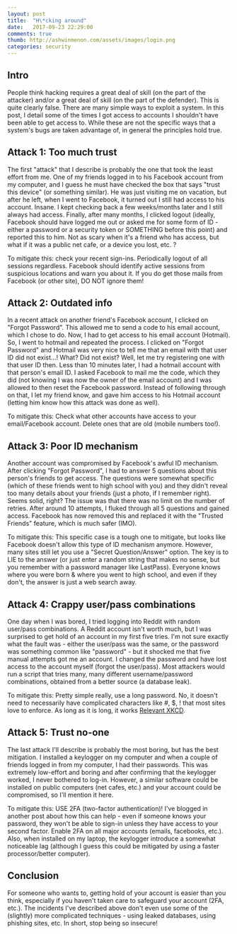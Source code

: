 ```yaml
---
layout: post
title:  "H\*cking around"
date:   2017-09-23 22:29:00
comments: true
thumb: http://ashwinmenon.com/assets/images/login.png
categories: security 
---
```


## Intro
People think hacking requires a great deal of skill (on the part of the attacker) and/or a great deal of skill (on the part of the defender). This is quite clearly false. There are many simple ways to exploit a system. In this post, I detail some of the times I got access to accounts I shouldn't have been able to get access to. While these are not the specific ways that a system's bugs are taken advantage of, in general the principles hold true.

## Attack 1: Too much trust
The first "attack" that I describe is probably the one that took the least effort from me. One of my friends logged in to his Facebook account from my computer, and I guess he must have checked the box that says "trust this device" (or something similar). He was just visiting me on vacation, but after he left, when I went to Facebook, it turned out I still had access to his account. Insane. I kept checking back a few weeks/months later and I still always had access. Finally, after many months, I clicked logout (ideally, Facebook should have logged me out or asked me for some form of ID - either a password or a security token or SOMETHING before this point) and reported this to him. Not as scary when it's a friend who has access, but what if it was a public net cafe, or a device you lost, etc. ?

To mitigate this: check your recent sign-ins. Periodically logout of all sessions regardless. Facebook should identify active sessions from suspicious locations and warn you about it. If you do get those mails from Facebook (or other site), DO NOT ignore them!

## Attack 2: Outdated info
In a recent attack on another friend's Facebook account, I clicked on "Forgot Password". This allowed me to send a code to his email account, which I chose to do. Now, I had to get access to his email account (Hotmail). So, I went to hotmail and repeated the process. I clicked on "Forgot Password" and Hotmail was very nice to tell me that an email with that user ID did not exist...! What? Did not exist? Well, let me try registering one with that user ID then. Less than 10 minutes later, I had a hotmail account with that person's email ID. I asked Facebook to mail me the code, which they did (not knowing I was now the owner of the email account) and I was allowed to then reset the Facebook password. Instead of following through on that, I let my friend know, and gave him access to his Hotmail account (letting him know how this attack was done as well).

To mitigate this: Check what other accounts have access to your email/Facebook account. Delete ones that are old (mobile numbers too!).

## Attack 3: Poor ID mechanism
Another account was compromised by Facebook's awful ID mechanism. After clicking "Forgot Password", I had to answer 5 questions about this person's friends to get access. The questions were somewhat specific (which of these friends went to high school with you) and they didn't reveal too many details about your friends (just a photo, if I remember right). Seems solid, right? The issue was that there was no limit on the number of retries. After around 10 attempts, I fluked through all 5 questions and gained access. Facebook has now removed this and replaced it with the "Trusted Friends" feature, which is much safer (IMO).

To mitigate this: This specific case is a tough one to mitigate, but looks like Facebook doesn't allow this type of ID mechanism anymore. However, many sites still let you use a "Secret Question/Answer" option. The key is to LIE to the answer (or just enter a random string that makes no sense, but you remember with a password manager like LastPass). Everyone knows where you were born & where you went to high school, and even if they don't, the answer is just a web search away.

## Attack 4: Crappy user/pass combinations
One day when I was bored, I tried logging into Reddit with random user/pass combinations. A Reddit account isn't worth much, but I was surprised to get hold of an account in my first five tries. I'm not sure exactly what the fault was - either the user/pass was the same, or the password was something common like "password" - but it shocked me that five manual attempts got me an account. I changed the password and have lost access to the account myself (forgot the user/pass). Most attackers would run a script that tries many, many different username/password combinations, obtained from a better source (a database leak).

To mitigate this: Pretty simple really, use a long password. No, it doesn't need to necessarily have complicated characters like #, $, ! that most sites love to enforce. As long as it is long, it works [Relevant XKCD](https://xkcd.com/936/).

## Attack 5: Trust no-one
The last attack I'll describe is probably the most boring, but has the best mitigation. I installed a keylogger on my computer and when a couple of friends logged in from my computer, I had their passwords. This was extremely low-effort and boring and after confirming that the keylogger worked, I never bothered to log-in. However, a similar software could be installed on public computers (net cafes, etc.) and your account could be compromised, so I'll mention it here.

To mitigate this: USE 2FA (two-factor authentication)! I've blogged in another post about how this can help - even if someone knows your password, they won't be able to sign-in unless they have access to your second factor. Enable 2FA on all major accounts (emails, facebooks, etc.). Also, when installed on my laptop, the keylogger introduce a somewhat noticeable lag (although I guess this could be mitigated by using a faster processor/better computer).

## Conclusion
For someone who wants to, getting hold of your account is easier than you think, especially if you haven't taken care to safeguard your account (2FA, etc.). The incidents I've described above don't even use some of the (slightly) more complicated techniques - using leaked databases, using phishing sites, etc. In short, stop being so insecure!
